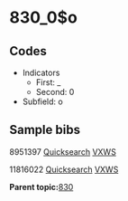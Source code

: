 # 830\_0$o

## Codes

-   Indicators
    -   First: \_
    -   Second: 0
-   Subfield: o

## Sample bibs

8951397 [Quicksearch](https://search.library.yale.edu/catalog/8951397) [VXWS](http://prodorbis.library.yale.edu:7014/vxws/GetHoldingsService?bibId=8951397)

11816022 [Quicksearch](https://search.library.yale.edu/catalog/11816022) [VXWS](http://prodorbis.library.yale.edu:7014/vxws/GetHoldingsService?bibId=11816022)

**Parent topic:**[830](../../tags/830/830.md)

